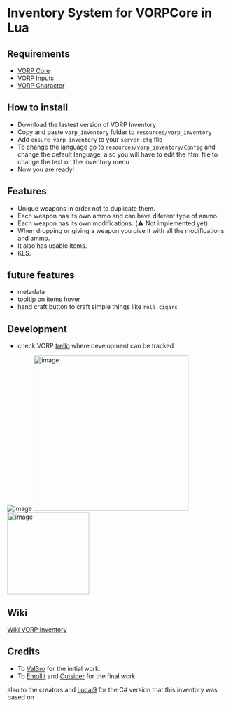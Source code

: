 # Inventory System for VORPCore in Lua

## Requirements
- [VORP Core](https://github.com/VORPCORE/VORP-Core/releases)
- [VORP Inputs](https://github.com/VORPCORE/VORP-Inputs/releases)
- [VORP Character](https://github.com/VORPCORE/VORP-Character/releases)

## How to install
* Download the lastest version of VORP Inventory
* Copy and paste ```vorp_inventory``` folder to ```resources/vorp_inventory```
* Add ```ensure vorp_inventory``` to your ```server.cfg``` file
* To change the language go to ```resources/vorp_inventory/Config``` and change the default language, also you will have to edit the html file to change the text on the inventory menu
* Now you are ready!

## Features
* Unique weapons in order not to duplicate them.
* Each weapon has its own ammo and can have diferent type of ammo.
* Each weapon has its own modifications. (:warning: Not implemented yet)
* When dropping or giving a weapon you give it with all the modifications and ammo.
* It also has usable items.
* KLS.

## future features
- metadata
- tooltip on items hover
- hand craft button to craft simple things like `roll cigars`

## Development 

- check VORP [trello](https://trello.com/b/wMq4yOrP/vorp-inventory-lua) where development can be tracked 

![image](https://user-images.githubusercontent.com/87246847/156600012-3901dac7-73f8-4577-a8f5-9a60d7e3150b.png)
<img width="354" alt="image" src="https://user-images.githubusercontent.com/87246847/156600211-cc3fc70f-60bb-4884-971a-1d2ad4fdb8ad.png">
<img width="187" alt="image" src="https://user-images.githubusercontent.com/87246847/164942058-a174d9cb-8563-43fc-84cf-e9b0b1d9aa65.png">


## Wiki
[Wiki VORP Inventory](http://docs.vorpcore.com:3000/vorp-inventory)

## Credits

- To [Val3ro](https://github.com/Val3ro) for the initial work.
- To [Emollit](https://github.com/Emolitt) and [Outsider](https://github.com/outsider31000) for the final work.

also to the creators and [Local9](https://github.com/Local9) for the C# version that this inventory was based on 
